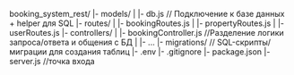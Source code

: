 booking_system_rest/
  |- models/
  |    |- db.js        // Подключение к базе данных + helper для SQL
  |- routes/
  |    |- bookingRoutes.js
  |    |- propertyRoutes.js
  |    |- userRoutes.js
  |- controllers/
  |    |- bookingController.js //Разделение логики запроса/ответа и общения с БД
  |    |- ...
  |- migrations/       // SQL-скрипты/миграции для создания таблиц
  |- .env
  |- .gitignore
  |- package.json
  |- server.js //точка входа
